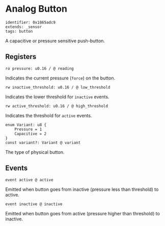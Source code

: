 # Analog Button

    identifier: 0x1865adc9
    extends: _sensor
    tags: button

A capacitive or pressure sensitive push-button.

## Registers

    ro pressure: u0.16 / @ reading

Indicates the current pressure (``force``) on the button.

    rw inactive_threshold: u0.16 / @ low_threshold
    
Indicates the lower threshold for ``inactive`` events.

    rw active_threshold: u0.16 / @ high_threshold
    
Indicates the threshold for ``active`` events.

    enum Variant: u8 {
        Pressure = 1
        Capacitive = 2
    }
    const variant?: Variant @ variant

The type of physical button.

## Events

    event active @ active

Emitted when button goes from inactive (pressure less than threshold) to active.

    event inactive @ inactive

Emitted when button goes from active (pressure higher than threshold) to inactive.
